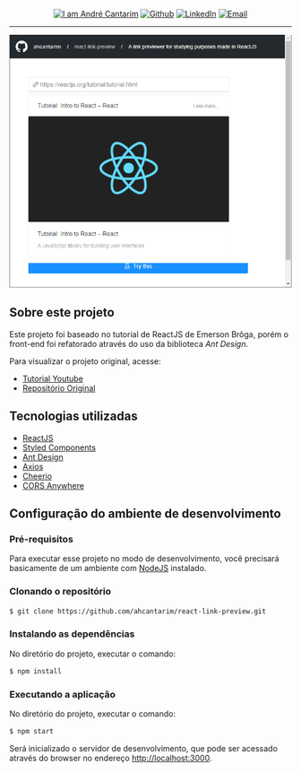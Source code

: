 <p align="center">
  <a href="https://github.com/ahcantarim" target="_blank"><img alt="I am André Cantarim" src="https://img.shields.io/badge/I%20am-Andr%C3%A9_Cantarim-informational"></a>
  <a href="https://github.com/ahcantarim" target="_blank" ><img alt="Github" src="https://img.shields.io/badge/Github--%23F8952D?style=social&logo=github"></a>
  <a href="https://www.linkedin.com/in/ahcantarim/" target="_blank" ><img alt="LinkedIn" src="https://img.shields.io/badge/Linkedin--%23F8952D?style=social&logo=linkedin"></a>
  <a href="mailto:andre.cantarim@gmail.com" target="_blank" ><img alt="Email" src="https://img.shields.io/badge/Email--%23F8952D?style=social&logo=gmail"></a>
</p>

---

![Preview](https://raw.githubusercontent.com/ahcantarim/react-link-preview/master/src/images/react-link-preview-01.png "Preview")

## Sobre este projeto

Este projeto foi baseado no tutorial de ReactJS de Emerson Brôga, porém o front-end foi refatorado através do uso da biblioteca *Ant Design*.

Para visualizar o projeto original, acesse:
- [Tutorial Youtube](https://www.youtube.com/watch?v=p9aWx0QXGZw)
- [Repositório Original](https://github.com/emersonbrogadev/react-link-preview)

## Tecnologias utilizadas

- [ReactJS](https://github.com/facebook/create-react-app)
- [Styled Components](https://github.com/styled-components/styled-components)
- [Ant Design](https://ant.design/)
- [Axios](https://github.com/axios/axios)
- [Cheerio](https://github.com/cheeriojs/cheerio)
- [CORS Anywhere](https://cors-anywhere.herokuapp.com/)

## Configuração do ambiente de desenvolvimento

### Pré-requisitos

Para executar esse projeto no modo de desenvolvimento, você precisará basicamente de um ambiente com [NodeJS](https://nodejs.org/) instalado.

### Clonando o repositório

```bash
$ git clone https://github.com/ahcantarim/react-link-preview.git
```

### Instalando as dependências

No diretório do projeto, executar o comando:

```bash
$ npm install
```

### Executando a aplicação

No diretório do projeto, executar o comando:

```bash
$ npm start
```

Será inicializado o servidor de desenvolvimento, que pode ser acessado através do browser no endereço <http://localhost:3000>.